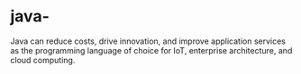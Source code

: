 # java-
Java can reduce costs, drive innovation, and improve application services as the programming language of choice for IoT, enterprise architecture, and cloud computing.

